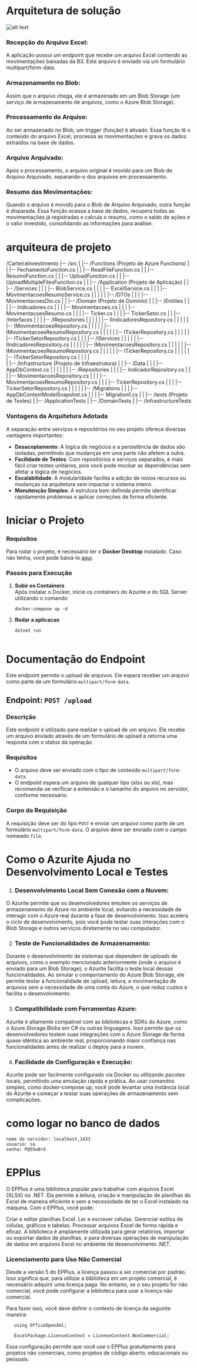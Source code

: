 
# Arquitetura de solução
![alt text](image.png)

### Recepção do Arquivo Excel:
A aplicação possui um endpoint que recebe um arquivo Excel contendo as movimentações baixadas da B3. Este arquivo é enviado via um formulário multipart/form-data.

### Armazenamento no Blob:
Assim que o arquivo chega, ele é armazenado em um Blob Storage (um serviço de armazenamento de arquivos, como o Azure Blob Storage).

### Processamento do Arquivo:
Ao ser armazenado no Blob, um trigger (função) é ativado. Essa função lê o conteúdo do arquivo Excel, processa as movimentações e grava os dados extraídos na base de dados.

### Arquivo Arquivado:
Após o processamento, o arquivo original é movido para um Blob de Arquivo Arquivado, separando-o dos arquivos em processamento.

### Resumo das Movimentações:
Quando o arquivo é movido para o Blob de Arquivo Arquivado, outra função é disparada. Essa função acessa a base de dados, recupera todas as movimentações já registradas e calcula o resumo, como o saldo de ações e o valor investido, consolidando as informações para análise.


# arquiteura de projeto
/CarteiraInvestimento
|-- /src
|   |-- /Functions (Projeto de Azure Functions)
|   |   |-- FechamentoFunction.cs
|   |   |-- ReadFileFunction.cs
|   |   |-- ResumoFunction.cs
|   |   |-- UploadFunction.cs
|   |   |-- UploadMultipleFilesFunction.cs
|
|   |-- /Application (Projeto de Aplicação)
|   |   |-- /Services
|   |   |   |-- BlobService.cs
|   |   |   |-- ExcelService.cs
|   |   |   |-- MovimentacoesResumoService.cs
|   |   |
|   |   |-- /DTOs
|   |   |   |-- MovimentacoesDto.cs
|
|   |-- /Domain (Projeto de Domínio)
|   |   |-- /Entities
|   |   |   |-- Indicadores.cs
|   |   |   |-- Movimentacoes.cs
|   |   |   |-- MovimentacoesResumo.cs
|   |   |   |-- Ticker.cs
|   |   |   |-- TickerSetor.cs
|   |   |-- /Interfaces
|   |   |   |-- /IRepositories
|   |   |   |   |   |-- IIndicadoresRepository.cs
|   |   |   |   |   |-- IMovimentacoesRepository.cs
|   |   |   |   |   |-- IMovimentacoesResumoRepository.cs
|   |   |   |   |   |-- ITickerRepository.cs
|   |   |   |   |   |-- ITickerSetorRepository.cs
|   |   |   |-- /IServices
|   |   |   |   |   |-- IIndicadoresRepository.cs
|   |   |   |   |   |-- IMovimentacoesRepository.cs
|   |   |   |   |   |-- IMovimentacoesResumoRepository.cs
|   |   |   |   |   |-- ITickerRepository.cs
|   |   |   |   |   |-- ITickerSetorRepository.cs
|   |   |   |      
|   |-- /Infrastructure (Projeto de Infraestrutura)
|   |   |-- /Data
|   |   |   |-- AppDbContext.cs
|   |   |   |
|   |   |-- /Repositories
|   |   |   |-- IndicadorRepository.cs
|   |   |   |-- MovimentacoesRepository.cs
|   |   |   |-- MovimentacoesResumoRepository.cs
|   |   |   |-- TickerRepository.cs
|   |   |   |-- TickerSetorRepository.cs
|   |   |
|   |   |-- /Migrations
|   |   |   |-- AppDbContextModelSnapshot.cs
|   |   |   |-- Migration1.cs
|   |
|-- /tests (Projeto de Testes)
|   |-- /ApplicationTests
|   |-- /DomainTests
|   |-- /InfrastructureTests

### Vantagens da Arquitetura Adotada
A separação entre serviços e repositórios no seu projeto oferece diversas vantagens importantes:

- **Desacoplamento**: A lógica de negócios e a persistência de dados são isoladas, permitindo que mudanças em uma parte não afetem a outra.
- **Facilidade de Testes**: Com repositórios e serviços separados, é mais fácil criar testes unitários, pois você pode mockar as dependências sem afetar a lógica de negócios.
- **Escalabilidade**: A modularidade facilita a adição de novos recursos ou mudanças na arquitetura sem impactar o sistema inteiro.
- **Manutenção Simples**: A estrutura bem definida permite identificar rapidamente problemas e aplicar correções de forma eficiente.


# Iniciar o Projeto

### Requisitos

Para rodar o projeto, é necessário ter o **Docker Desktop** instalado. Caso não tenha, você pode baixá-lo [aqui](https://www.docker.com/products/docker-desktop/).

### Passos para Execução

1. **Subir os Containers**  
   Após instalar o Docker, inicie os containers do Azurite e do SQL Server utilizando o comando:
   ```
   docker-compose up -d

2. **Rodar a aplicacao**  
   ```
   dotnet run 


# Documentação do Endpoint

Este endpoint permite o upload de arquivos. Ele espera receber um arquivo como parte de um formulário `multipart/form-data`.

## Endpoint: `POST /upload`

### Descrição

Este endpoint é utilizado para realizar o upload de um arquivo. Ele recebe um arquivo enviado através de um formulário de upload e retorna uma resposta com o status da operação.

### Requisitos

- O arquivo deve ser enviado com o tipo de conteúdo `multipart/form-data`.
- O endpoint espera um arquivo de qualquer tipo (xlsx ou xls), mas recomenda-se verificar a extensão e o tamanho do arquivo no servidor, conforme necessário.

### Corpo da Requisição

A requisição deve ser do tipo `POST` e enviar um arquivo como parte de um formulário `multipart/form-data`. O arquivo deve ser enviado com o campo nomeado `file`.


# Como o Azurite Ajuda no Desenvolvimento Local e Testes
1. ### Desenvolvimento Local Sem Conexão com a Nuvem:
O Azurite permite que os desenvolvedores emulem os serviços de armazenamento do Azure no ambiente local, evitando a necessidade de interagir com o Azure real durante a fase de desenvolvimento. Isso acelera o ciclo de desenvolvimento, pois você pode testar suas interações com o Blob Storage e outros serviços diretamente no seu computador.

2. ### Teste de Funcionalidades de Armazenamento:
Durante o desenvolvimento de sistemas que dependem de uploads de arquivos, como o exemplo mencionado anteriormente (onde o arquivo é enviado para um Blob Storage), o Azurite facilita o teste local dessas funcionalidades. Ao simular o comportamento do Azure Blob Storage, ele permite testar a funcionalidade de upload, leitura, e movimentação de arquivos sem a necessidade de uma conta do Azure, o que reduz custos e facilita o desenvolvimento.

3. ### Compatibilidade com Ferramentas Azure:
Azurite é altamente compatível com as bibliotecas e SDKs do Azure, como o Azure.Storage.Blobs em C# ou outras linguagens. Isso permite que os desenvolvedores testem suas integrações com o Azure Storage de forma quase idêntica ao ambiente real, proporcionando maior confiança nas funcionalidades antes de realizar o deploy para a nuvem.

4. ### Facilidade de Configuração e Execução:
Azurite pode ser facilmente configurado via Docker ou utilizando pacotes locais, permitindo uma emulação rápida e prática. Ao usar comandos simples, como docker-compose up, você pode levantar uma instância local do Azurite e começar a testar suas operações de armazenamento sem complicações.


# como logar no banco de dados 
    nome do servidor: localhost,1433
    usuario: sa 
    senha: P@55w0rd

# EPPlus
O EPPlus é uma biblioteca popular para trabalhar com arquivos Excel (XLSX) no .NET. Ela permite a leitura, criação e manipulação de planilhas do Excel de maneira eficiente e sem a necessidade de ter o Excel instalado na máquina. Com o EPPlus, você pode:

Criar e editar planilhas Excel.
Ler e escrever células.
Gerenciar estilos de células, gráficos e tabelas.
Processar arquivos Excel de forma rápida e eficaz.
A biblioteca é amplamente utilizada para gerar relatórios, importar ou exportar dados de planilhas, e para diversas operações de manipulação de dados em arquivos Excel no ambiente de desenvolvimento .NET.

### Licenciamento para Uso Não Comercial
Desde a versão 5 do EPPlus, a licença passou a ser comercial por padrão. Isso significa que, para utilizar a biblioteca em um projeto comercial, é necessário adquirir uma licença paga. No entanto, se o seu projeto for não comercial, você pode configurar a biblioteca para usar a licença não comercial.

Para fazer isso, você deve definir o contexto de licença da seguinte maneira:
 ```
    using OfficeOpenXml;

    ExcelPackage.LicenseContext = LicenseContext.NonCommercial;
 ```
Essa configuração permite que você use o EPPlus gratuitamente para projetos não comerciais, como projetos de código aberto, educacionais ou pessoais.